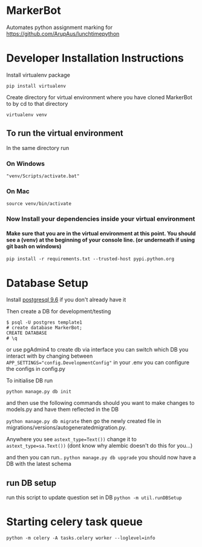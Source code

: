 # MarkerBot
Automates python assignment marking for https://github.com/ArupAus/lunchtimepython


# Developer Installation Instructions

Install virtualenv package

```
pip install virtualenv
```

Create directory for virtual environment where you have cloned MarkerBot to
by cd to that directory

```
virtualenv venv
```

## To run the virtual environment
In the same directory run
### On Windows
```
"venv/Scripts/activate.bat"
```
### On Mac
```
source venv/bin/activate
```

### Now Install your dependencies inside  your virtual environment
#### Make sure that you are in the virtual environment at this point. You should see a (venv) at the beginning of your console line. (or underneath if using git bash on windows)

```
pip install -r requirements.txt --trusted-host pypi.python.org
```


# Database Setup
Install [postgresql 9.6](https://www.postgresql.org/download/) if you don't already have it

Then create a DB for development/testing
```
$ psql -U postgres template1
# create database MarkerBot;
CREATE DATABASE
# \q
```
or use pgAdmin4 to create db via interface
you can switch which DB you interact with by changing between `APP_SETTINGS="config.DevelopmentConfig"` in your .env
you can configure the configs in config.py

To initialise DB run

`python manage.py db init`

and then use the following commands should you want to make changes to models.py and have them reflected in the DB

`python manage.py db migrate`
 then go the newly created file in  migrations/versions/autogeneratedmigration.py.
 
 Anywhere you see `astext_type=Text())` change it to `astext_type=sa.Text())`
 (dont know why alembic doesn't do this for you...)

and then you can run..
`python manage.py db upgrade`
you should now have a DB with the latest schema

## run DB setup

run this script to update question set in DB
`python -m util.runDBSetup`



# Starting celery task queue
```
python -m celery -A tasks.celery worker --loglevel=info
```